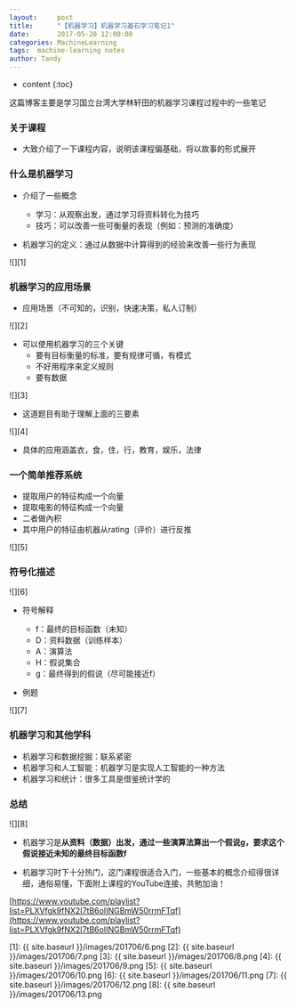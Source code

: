 ```yaml
---
layout:     post
title:      "【机器学习】机器学习基石学习笔记1"
date:       2017-05-20 12:00:00
categories: MachineLearning
tags:  machine-learning notes
author: Tandy
---
```


* content
{:toc}

这篇博客主要是学习国立台湾大学林轩田的机器学习课程过程中的一些笔记




### 关于课程

- 大致介绍了一下课程内容，说明该课程偏基础，将以故事的形式展开

### 什么是机器学习

- 介绍了一些概念
	- 学习：从观察出发，通过学习将资料转化为技巧
	- 技巧：可以改善一些可衡量的表现（例如：预测的准确度）

- 机器学习的定义：通过从数据中计算得到的经验来改善一些行为表现

![][1]

### 机器学习的应用场景

- 应用场景（不可知的，识别，快速决策，私人订制）

![][2]

- 可以使用机器学习的三个关键
	- 要有目标衡量的标准，要有规律可循，有模式
	- 不好用程序来定义规则
	- 要有数据

![][3]

- 这道题目有助于理解上面的三要素

![][4]

- 具体的应用涵盖衣，食，住，行，教育，娱乐，法律

### 一个简单推荐系统

- 提取用户的特征构成一个向量
- 提取电影的特征构成一个向量
- 二者做內积
- 其中用户的特征由机器从rating（评价）进行反推

![][5]

### 符号化描述

![][6]

- 符号解释
	- f：最终的目标函数（未知）
	- D：资料数据（训练样本）
	- A：演算法
	- H：假说集合
	- g：最终得到的假说（尽可能接近f）

- 例题

![][7]

### 机器学习和其他学科

- 机器学习和数据挖掘：联系紧密
- 机器学习和人工智能：机器学习是实现人工智能的一种方法
- 机器学习和统计：很多工具是借鉴统计学的

### 总结

![][8]

- 机器学习是**从资料（数据）出发，通过一些演算法算出一个假说g，要求这个假说接近未知的最终目标函数f**

- 机器学习时下十分热门，这门课程很适合入门，一些基本的概念介绍得很详细，通俗易懂，下面附上课程的YouTube连接，共勉加油！

[https://www.youtube.com/playlist?list=PLXVfgk9fNX2I7tB6oIINGBmW50rrmFTqf](https://www.youtube.com/playlist?list=PLXVfgk9fNX2I7tB6oIINGBmW50rrmFTqf)


[1]: {{ site.baseurl }}/images/201706/6.png
[2]: {{ site.baseurl }}/images/201706/7.png
[3]: {{ site.baseurl }}/images/201706/8.png
[4]: {{ site.baseurl }}/images/201706/9.png
[5]: {{ site.baseurl }}/images/201706/10.png
[6]: {{ site.baseurl }}/images/201706/11.png
[7]: {{ site.baseurl }}/images/201706/12.png
[8]: {{ site.baseurl }}/images/201706/13.png




